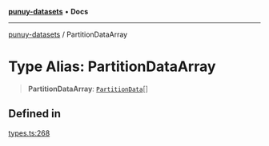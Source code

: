 [**punuy-datasets**](../README.md) • **Docs**

***

[punuy-datasets](../README.md) / PartitionDataArray

# Type Alias: PartitionDataArray

> **PartitionDataArray**: [`PartitionData`](PartitionData.md)[]

## Defined in

[types.ts:268](https://github.com/andrefs/punuy-datasets/blob/75d9519b139eecc768933b8f33e071bdeb525bd0/src/lib/types.ts#L268)
